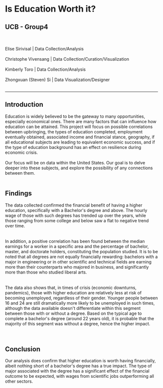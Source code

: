 # Is Education Worth it?
## UCB - Group4
<br /><br />
Elise Sirivisal | Data Collection/Analysis <br /><br />
Christophe Vivensang | Data Collection/Curation/Visualization <br /><br />
Kimberly Toro | Data Collection/Analysis<br /><br />
Zhongxuan (Steven) Si | Data Visualization/Designer<br /><br />
<hr>

## Introduction
Education is widely believed to be the gateway to many opportunities, especially economical ones. There are many factors that can influence how education can be attained. This project will focus on possible correlations between upbringing, the types of education completed, employment eventually obtained, associated income and financial stance, geography, if all educational subjects are leading to equivalent economic success, and if the type of education background has an effect on resilience during economic crisis.
<br /><br />
Our focus will be on data within the United States. Our goal is to delve deeper into these subjects, and explore the possibility of any connections between them.
<br /><br />

## Findings
The data collected confirmed the financial benefit of having a higher education, specifically with a Bachelor's degree and above. The hourly wage of those with such degrees has trended up over the years, while those ranging from some college and below saw a flat to negative trend over time. <br>
<br /><br />
In addition, a positive correlation has been found between the median earnings for a worker in a specific area and the percentage of bachelor, master, and doctorate holders, constituting the population studied. It is to be noted that all degrees are not equally financially rewarding: bachelors with a major in engineering or in other scientific and technical fields are earning more than their counterparts who majored in business, and significantly more than those who studied liberal arts.<br>
<br /><br />
The data also shows that, in times of crisis (economic downturns, pandemics), those with higher education are relatively less at risk of becoming unemployed, regardless of their gender. Younger people between 16 and 24 are still dramatically more likely to be unemployed in such times, although the data available doesn't differentiate within this segment between those with or without a degree. Based on the typical age to complete a bachelor's degree (around 22 years old), it is probable that the majority of this segment was without a degree, hence the higher impact.<br>
<br /><br />

## Conclusion
Our analysis does confirm that higher education is worth having financially, albeit nothing short of a bachelor's degree has a true impact. The type of major associated with the degree has a significant effect of the financial outcome to be expected, with wages from scientific jobs outperforming all other sectors.
